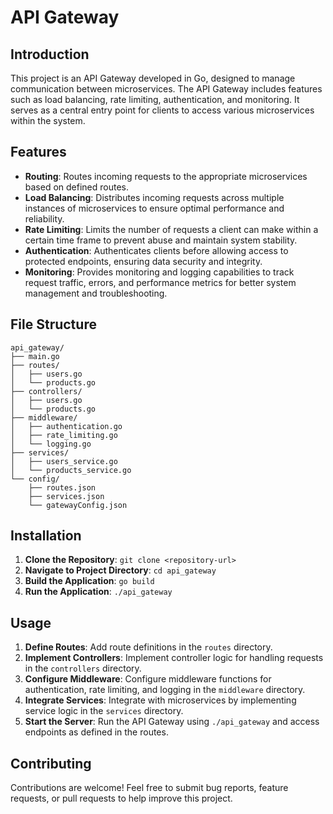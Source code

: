 
# API Gateway

## Introduction

This project is an API Gateway developed in Go, designed to manage communication between microservices. The API Gateway includes features such as load balancing, rate limiting, authentication, and monitoring. It serves as a central entry point for clients to access various microservices within the system.

## Features

- **Routing**: Routes incoming requests to the appropriate microservices based on defined routes.
- **Load Balancing**: Distributes incoming requests across multiple instances of microservices to ensure optimal performance and reliability.
- **Rate Limiting**: Limits the number of requests a client can make within a certain time frame to prevent abuse and maintain system stability.
- **Authentication**: Authenticates clients before allowing access to protected endpoints, ensuring data security and integrity.
- **Monitoring**: Provides monitoring and logging capabilities to track request traffic, errors, and performance metrics for better system management and troubleshooting.

## File Structure

```
api_gateway/
├── main.go          
├── routes/          
│   ├── users.go     
│   └── products.go 
├── controllers/     
│   ├── users.go     
│   └── products.go 
├── middleware/      
│   ├── authentication.go  
│   ├── rate_limiting.go   
│   └── logging.go         
├── services/       
│   ├── users_service.go  
│   └── products_service.go  
└── config/          
    ├── routes.json   
    ├── services.json 
    └── gatewayConfig.json  
```

## Installation

1. **Clone the Repository**: `git clone <repository-url>`
2. **Navigate to Project Directory**: `cd api_gateway`
3. **Build the Application**: `go build`
4. **Run the Application**: `./api_gateway`

## Usage

1. **Define Routes**: Add route definitions in the `routes` directory.
2. **Implement Controllers**: Implement controller logic for handling requests in the `controllers` directory.
3. **Configure Middleware**: Configure middleware functions for authentication, rate limiting, and logging in the `middleware` directory.
4. **Integrate Services**: Integrate with microservices by implementing service logic in the `services` directory.
5. **Start the Server**: Run the API Gateway using `./api_gateway` and access endpoints as defined in the routes.

## Contributing

Contributions are welcome! Feel free to submit bug reports, feature requests, or pull requests to help improve this project.


